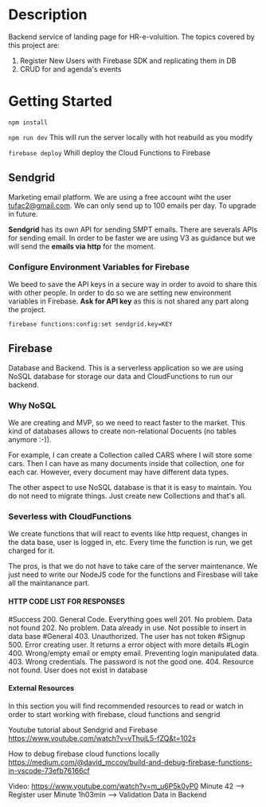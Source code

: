 # Description

Backend service of landing page for HR-e-voluition. The topics covered by this project are:
1. Register New Users with Firebase SDK and replicating them in DB
2. CRUD for and agenda's events

# Getting Started

```npm install```

```npm run dev``` This will run the server locally with hot reabuild as you modify

```firebase deploy``` Whill deploy the Cloud Functions to Firebase

## Sendgrid
Marketing email platform. We are using a free account wiht the user tufac2@gmail.com. We can only send up to 100 emails per day. To upgrade in future.

**Sendgrid** has its own API for sending SMPT emails. There are severals APIs for sending email. In order to be faster we are using V3 as guidance but we will send the **emails via http** for the moment.


### Configure Environment Variables for Firebase
We beed to save the API keys in a secure way in order to avoid to share this with other people. In order to do so we are setting new environment variables in Firebase. **Ask for API key** as this is not shared any part along the project.

```firebase functions:config:set sendgrid.key=KEY```

## Firebase
Database and Backend. This is a serverless application so we are using NoSQL database for storage our data and CloudFunctions to run our backend.

### Why NoSQL
We are creating and MVP, so we need to react faster to the market. This kind of databases allows to create non-relational Docuents (no tables anymore :-)).

For example, I can create a Collection called CARS where I will store some cars. Then I can have as many documents inside that collection, one for each car. However, every document may have different data types.

The other aspect to use NoSQL database is that it is easy to maintain. You do not need to migrate things. Just create new Collections and that's all.

### Severless with CloudFunctions
We create functions that will react to events like http request, changes in the data base, user is logged in, etc. Every time the function is run, we get charged for it.

The pros, is that we do not have to take care of the server maintenance. We just need to write our NodeJS code for the functions and Firesbase will take all the maintanance part.

#### HTTP CODE LIST FOR RESPONSES
#Success
200. General Code. Everything goes well
201. No problem. Data not found
202. No problem. Data already in use. Not possible to insert in data base
#General
403. Unauthorized. The user has not token
#Signup
500. Error creating user. It returns a error object with more details
#Login
400. Wrong/empty email or empty email. Preventing login manipulated data.
403. Wrong credentials. The password is not the good one.
404. Resource not found. User does not exist in database

#### External Resources
In this section you will find recommended resources to read or watch in order to start working with firebase, cloud functions and sengrid

Youtube tutorial about Sendgrid and Firebase
https://www.youtube.com/watch?v=vThujL5-fZQ&t=102s

How to debug firebase cloud functions locally
https://medium.com/@david_mccoy/build-and-debug-firebase-functions-in-vscode-73efb76166cf

Video:
https://www.youtube.com/watch?v=m_u6P5k0vP0
Minute 42 --> Register user
Minute 1h03min --> Validation Data in Backend

